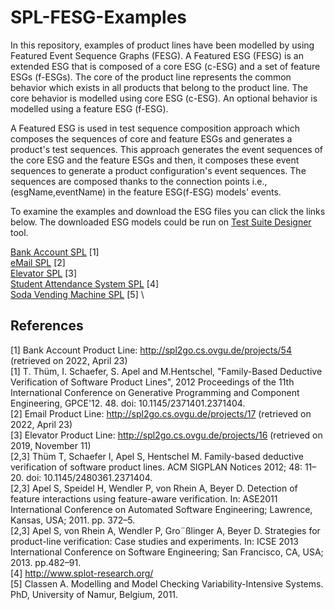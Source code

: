 # SPL-FESG-Examples

In this repository, examples of product lines have been modelled by using Featured Event Sequence Graphs (FESG). A Featured ESG (FESG) is an extended ESG that is composed of a core ESG (c-ESG) and a set of feature ESGs (f-ESGs). The core of the product line represents the common behavior which exists in all products that belong to the product line. The core behavior is modelled using core ESG (c-ESG). An optional behavior is modelled using a feature ESG (f-ESG).

A Featured ESG is used in test sequence composition approach which composes the sequences of core and feature ESGs and generates a product's test sequences. This approach generates the event sequences of the core ESG and the feature ESGs and then, it composes these event sequences to generate a product configuration's event sequences. The sequences are composed thanks to the connection points i.e., (esgName,eventName) in the feature ESG(f-ESG) models' events.

To examine the examples and download the ESG files you can click the links below. The downloaded ESG models could be run on [Test Suite Designer](http://download.ivknet.de/) tool.

[Bank Account SPL](https://github.com/esg4aspl/SPL-FESG-Examples/blob/master/BankAccountProductLine.md) [1] \
[eMail SPL](https://github.com/esg4aspl/SPL-FESG-Examples/blob/master/EmailProductLine.md) [2] \
[Elevator SPL](https://github.com/esg4aspl/SPL-FESG-Examples/blob/master/ElevatorProductLine.md) [3] \
[Student Attendance System SPL](https://github.com/esg4aspl/SPL-FESG-Examples/blob/master/StudentAttendanceSystemSPL.md) [4] \
[Soda Vending Machine SPL](https://github.com/esg4aspl/SPL-FESG-Examples/blob/master/SodaVendingMachineSPL.md) [5] \


## References

[1] Bank Account Product Line: http://spl2go.cs.ovgu.de/projects/54 (retrieved on 2022, April 23) \
[1] T. Thüm, I. Schaefer, S. Apel and M.Hentschel, "Family-Based Deductive Verification of Software Product Lines", 2012 Proceedings of the 11th International Conference on Generative Programming and Component Engineering, GPCE'12. 48. doi: 10.1145/2371401.2371404. \
[2] Email Product Line: http://spl2go.cs.ovgu.de/projects/17 (retrieved on 2022, April 23) \
[3] Elevator Product Line: http://spl2go.cs.ovgu.de/projects/16 (retrieved on 2019, November 11) \
[2,3] Thüm T, Schaefer I, Apel S, Hentschel M. Family-based deductive verification of software product lines. ACM SIGPLAN Notices 2012; 48: 11–20. doi: 10.1145/2480361.2371404. \
[2,3] Apel S, Speidel H, Wendler P, von Rhein A, Beyer D. Detection of feature interactions using feature-aware verification. In: ASE2011 International Conference on Automated Software Engineering; Lawrence, Kansas, USA; 2011. pp. 372–5. \
[2,3] Apel S, von Rhein A, Wendler P, Gro¨ßlinger A, Beyer D. Strategies for product-line verification: Case studies and experiments. In: ICSE 2013 International Conference on Software Engineering; San Francisco, CA, USA; 2013. pp.482–91. \
[4] http://www.splot-research.org/ \
[5] Classen A. Modelling and Model Checking Variability-Intensive Systems. PhD, University of Namur, Belgium, 2011.
